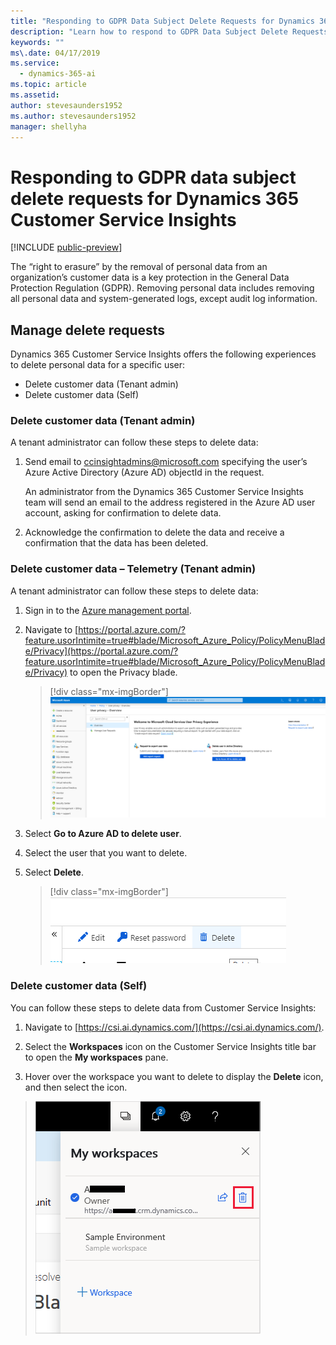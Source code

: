 ```yaml
---
title: "Responding to GDPR Data Subject Delete Requests for Dynamics 365 Customer Service Insights"
description: "Learn how to respond​ to GDPR Data Subject Delete Requests for Dynamics 365 Customer Service Insights."
keywords: ""
ms\.date: 04/17/2019
ms.service:
  - dynamics-365-ai
ms.topic: article
ms.assetid: 
author: stevesaunders1952
ms.author: stevesaunders1952
manager: shellyha
---
```


# Responding to GDPR data subject delete requests for Dynamics 365 Customer Service Insights

[!INCLUDE [public-preview](../includes/public-preview.md)]

The “right to erasure” by the removal of personal data from an organization’s customer data is a key protection in the General Data Protection Regulation (GDPR). Removing personal data includes removing all personal data and system-generated logs, except audit log information.

## Manage delete requests

Dynamics 365 Customer Service Insights offers the following experiences to delete personal data for a specific user:

* Delete customer data (Tenant admin)
* Delete customer data (Self)

### Delete customer data (Tenant admin)

A tenant administrator can follow these steps to delete data:

1. Send email to ccinsightadmins@microsoft.com specifying the user’s Azure Active Directory (Azure AD) objectId in the request.

    An administrator from the Dynamics 365 Customer Service Insights team will send an email to the address registered in the Azure AD user account, asking for confirmation to delete data.
2. Acknowledge the confirmation to delete the data and receive a confirmation that the data has been deleted.

### Delete customer data – Telemetry (Tenant admin)

A tenant administrator can follow these steps to delete data:

1. Sign in to the [Azure management portal](https://ms.portal.azure.com).

2. Navigate to [https://portal.azure.com/?feature.usorIntimite=true#blade/Microsoft_Azure_Policy/PolicyMenuBlade/Privacy](https://portal.azure.com/?feature.usorIntimite=true#blade/Microsoft_Azure_Policy/PolicyMenuBlade/Privacy) to open the Privacy blade.

    > [!div class="mx-imgBorder"]
    > ![Privacy blade](media/ai-csi-gdpr-export1.png)

3. Select **Go to Azure AD to delete user**.

4. Select the user that you want to delete. 

5. Select **Delete**.

    > [!div class="mx-imgBorder"]
    > ![Delete control](media/ai-csi-gdpr-delete2.png)

### Delete customer data (Self)

You can follow these steps to delete data from Customer Service Insights:

1. Navigate to [https://csi.ai.dynamics.com/](https://csi.ai.dynamics.com/).

2. Select the **Workspaces** icon on the Customer Service Insights title bar to open the **My workspaces** pane.

3. Hover over the workspace you want to delete to display the **Delete** icon, and then select the icon.

> ![Delete workspace](media/delete-workspace.png)
